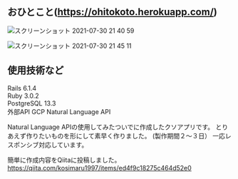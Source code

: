 ## おひとこと(https://ohitokoto.herokuapp.com/)  
![スクリーンショット 2021-07-30 21 40 59](https://user-images.githubusercontent.com/79825084/127654586-cf512a55-1158-42cb-8f77-c7954c05cce4.png)

![スクリーンショット 2021-07-30 21 45 11](https://user-images.githubusercontent.com/79825084/127655049-9b361cdd-bfe5-4bc0-9934-6ec1954ffe43.png)

## 使用技術など
Rails 6.1.4  
Ruby 3.0.2  
PostgreSQL 13.3  
外部API GCP Natural Language API

Natural Language APIの使用してみたついでに作成したクソアプリです。
とりあえず作りたいものを形にして素早く作りました。  (製作期間２〜３日）
一応レスポンシブ対応しています。

簡単に作成内容をQiitaに投稿しました。  
https://qiita.com/kosimaru1997/items/ed4f9c18275c464d52e0  
